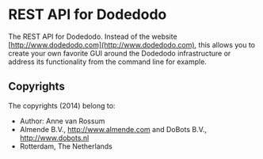 # REST API for Dodedodo

The REST API for Dodedodo. Instead of the website [http://www.dodedodo.com](http://www.dodedodo.com), this allows you to create your own favorite GUI around the Dodedodo infrastructure or address its functionality from the command line for example.

## Copyrights
The copyrights (2014) belong to:

- Author: Anne van Rossum
- Almende B.V., http://www.almende.com and DoBots B.V., http://www.dobots.nl
- Rotterdam, The Netherlands

